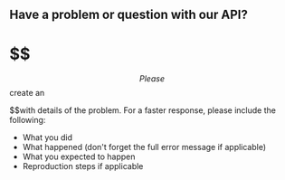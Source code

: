 ## Have a problem or question with our API?

# $$
$$
Please
$$ create an [][def] 

$$with details of the problem. For a faster response, please include the following:

 * What you did
 * What happened (don't forget the full error message if applicable)
 * What you expected to happen
 * Reproduction steps if applicable


[def]: https://github.com/seatgeek/api-support/issues